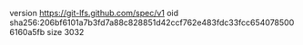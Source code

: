 version https://git-lfs.github.com/spec/v1
oid sha256:206bf6101a7b3fd7a88c828851d42ccf762e483fdc33fcc6540785006160a5fb
size 3032
